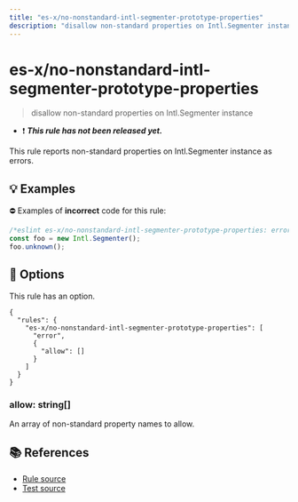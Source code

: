```yaml
---
title: "es-x/no-nonstandard-intl-segmenter-prototype-properties"
description: "disallow non-standard properties on Intl.Segmenter instance"
---
```


# es-x/no-nonstandard-intl-segmenter-prototype-properties
> disallow non-standard properties on Intl.Segmenter instance

- ❗ <badge text="This rule has not been released yet." vertical="middle" type="error"> ***This rule has not been released yet.*** </badge>

This rule reports non-standard properties on Intl.Segmenter instance as errors.

## 💡 Examples

⛔ Examples of **incorrect** code for this rule:

<eslint-playground type="bad">

```js
/*eslint es-x/no-nonstandard-intl-segmenter-prototype-properties: error */
const foo = new Intl.Segmenter();
foo.unknown();
```

</eslint-playground>

## 🔧 Options

This rule has an option.

```jsonc
{
  "rules": {
    "es-x/no-nonstandard-intl-segmenter-prototype-properties": [
      "error",
      {
        "allow": []
      }
    ]
  }
}
```

### allow: string[]

An array of non-standard property names to allow.

## 📚 References

- [Rule source](https://github.com/eslint-community/eslint-plugin-es-x/blob/master/lib/rules/no-nonstandard-intl-segmenter-prototype-properties.js)
- [Test source](https://github.com/eslint-community/eslint-plugin-es-x/blob/master/tests/lib/rules/no-nonstandard-intl-segmenter-prototype-properties.js)
